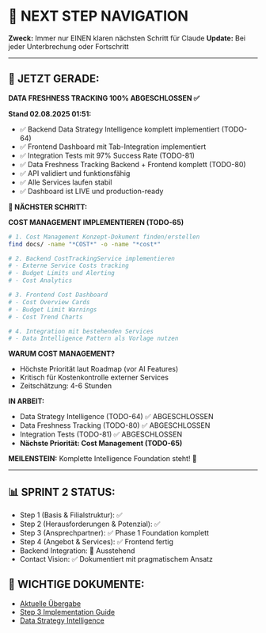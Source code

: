 # 🧭 NEXT STEP NAVIGATION

**Zweck:** Immer nur EINEN klaren nächsten Schritt für Claude
**Update:** Bei jeder Unterbrechung oder Fortschritt

---

## 🎯 JETZT GERADE: 

**DATA FRESHNESS TRACKING 100% ABGESCHLOSSEN ✅**

**Stand 02.08.2025 01:51:**
- ✅ Backend Data Strategy Intelligence komplett implementiert (TODO-64)
- ✅ Frontend Dashboard mit Tab-Integration implementiert
- ✅ Integration Tests mit 97% Success Rate (TODO-81)
- ✅ Data Freshness Tracking Backend + Frontend komplett (TODO-80)
- ✅ API validiert und funktionsfähig
- ✅ Alle Services laufen stabil
- ✅ Dashboard ist LIVE und production-ready

**🚀 NÄCHSTER SCHRITT:**

**COST MANAGEMENT IMPLEMENTIEREN (TODO-65)**
```bash
# 1. Cost Management Konzept-Dokument finden/erstellen
find docs/ -name "*COST*" -o -name "*cost*"

# 2. Backend CostTrackingService implementieren
# - Externe Service Costs tracking
# - Budget Limits und Alerting
# - Cost Analytics

# 3. Frontend Cost Dashboard
# - Cost Overview Cards
# - Budget Limit Warnings  
# - Cost Trend Charts

# 4. Integration mit bestehenden Services
# - Data Intelligence Pattern als Vorlage nutzen
```

**WARUM COST MANAGEMENT?**
- Höchste Priorität laut Roadmap (vor AI Features)
- Kritisch für Kostenkontrolle externer Services
- Zeitschätzung: 4-6 Stunden

**IN ARBEIT:**
- Data Strategy Intelligence (TODO-64) ✅ ABGESCHLOSSEN
- Data Freshness Tracking (TODO-80) ✅ ABGESCHLOSSEN  
- Integration Tests (TODO-81) ✅ ABGESCHLOSSEN
- **Nächste Priorität: Cost Management (TODO-65)**

**MEILENSTEIN:** Komplette Intelligence Foundation steht! 🎉

---

## 📊 SPRINT 2 STATUS:
- Step 1 (Basis & Filialstruktur): ✅
- Step 2 (Herausforderungen & Potenzial): ✅ 
- Step 3 (Ansprechpartner): ✅ Phase 1 Foundation komplett
- Step 4 (Angebot & Services): ✅ Frontend fertig
- Backend Integration: 🔄 Ausstehend
- Contact Vision: ✅ Dokumentiert mit pragmatischem Ansatz

## 🔗 WICHTIGE DOKUMENTE:
- [Aktuelle Übergabe](/docs/claude-work/daily-work/2025-08-01/2025-08-01_HANDOVER_23-08.md)
- [Step 3 Implementation Guide](/docs/features/FC-005-CUSTOMER-MANAGEMENT/sprint2/step3/README.md)
- [Data Strategy Intelligence](/docs/features/FC-005-CUSTOMER-MANAGEMENT/sprint2/step3/DATA_STRATEGY_INTELLIGENCE.md)
